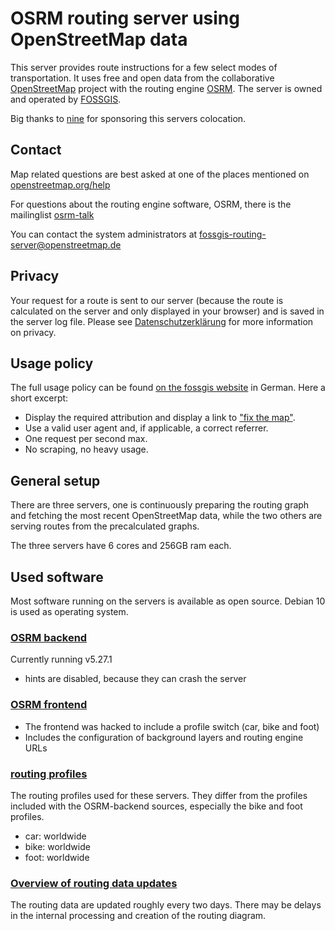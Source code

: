 OSRM routing server using OpenStreetMap data
============================================

This server provides route instructions for a few select modes of transportation. It uses free and open data from the collaborative [OpenStreetMap](https://openstreetmap.org/) project with the routing engine [OSRM](http://project-osrm.org/). The server is owned and operated by [FOSSGIS](https://www.fossgis.de/).

Big thanks to [nine](https://nine.ch/) for sponsoring this servers colocation.

Contact
-------

Map related questions are best asked at one of the places mentioned on [openstreetmap.org/help](https://www.openstreetmap.org/help)

For questions about the routing engine software, OSRM, there is the mailinglist [osrm-talk](https://lists.openstreetmap.org/listinfo/osrm-talk)

You can contact the system administrators at [fossgis-routing-server@openstreetmap.de](mailto:fossgis-routing-server@openstreetmap.de)

Privacy
-------

Your request for a route is sent to our server (because the route is calculated on the server and only displayed in your browser) and is saved in the server log file. Please see [Datenschutzerklärung](https://www.fossgis.de/datenschutzerkl%C3%A4rung) for more information on privacy.

Usage policy
------------

The full usage policy can be found [on the fossgis website](https://www.fossgis.de/arbeitsgruppen/osm-server/nutzungsbedingungen/) in German. Here a short excerpt:

* Display the required attribution and display a link to ["fix the map"](https://www.openstreetmap.org/fixthemap).
* Use a valid user agent and, if applicable, a correct referrer.
* One request per second max.
* No scraping, no heavy usage.

General setup
-------------

There are three servers, one is continuously preparing the routing graph and fetching the most recent OpenStreetMap data, while the two others are serving routes from the precalculated graphs.

The three servers have 6 cores and 256GB ram each.

Used software
-------------

Most software running on the servers is available as open source. Debian 10 is used as operating system.

### [OSRM backend](https://github.com/fossgis-routing-server/osrm-backend)

Currently running v5.27.1

* hints are disabled, because they can crash the server

### [OSRM frontend](https://github.com/fossgis-routing-server/osrm-frontend)

* The frontend was hacked to include a profile switch (car, bike and foot)
* Includes the configuration of background layers and routing engine URLs

### [routing profiles](https://github.com/fossgis-routing-server/cbf-routing-profiles)

The routing profiles used for these servers. They differ from the profiles included with the OSRM-backend sources, especially the bike and foot profiles.

* car: worldwide
* bike: worldwide
* foot: worldwide

### [Overview of routing data updates](http://map.project-osrm.org/timestamps/)

The routing data are updated roughly every two days. There may be delays in the internal processing and creation of the routing diagram.